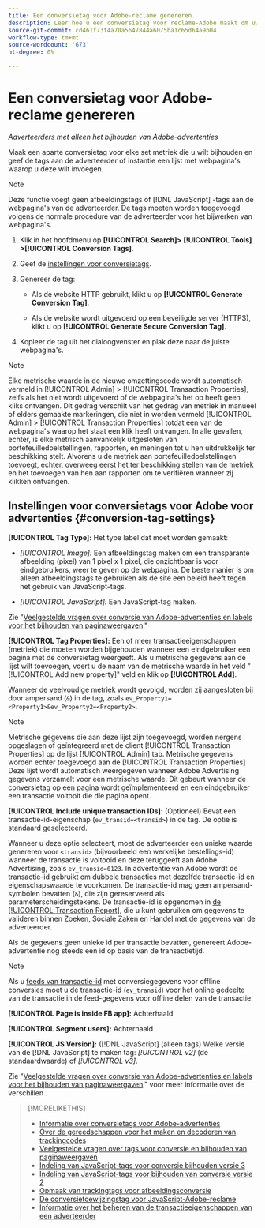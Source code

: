 ```yaml
---
title: Een conversietag voor Adobe-reclame genereren
description: Leer hoe u een conversietag voor reclame-Adobe maakt om uw conversiegebeurtenissen bij te houden.
source-git-commit: cd461f73f4a70a5647844a6075ba1c65d64a9b04
workflow-type: tm+mt
source-wordcount: '673'
ht-degree: 0%

---
```


# Een conversietag voor Adobe-reclame genereren

*Adverteerders met alleen het bijhouden van Adobe-advertenties*

Maak een aparte conversietag voor elke set metriek die u wilt bijhouden en geef de tags aan de adverteerder of instantie een lijst met webpagina&#39;s waarop u deze wilt invoegen.

>[!NOTE]
>
>Deze functie voegt geen afbeeldingstags of [!DNL JavaScript] -tags aan de webpagina&#39;s van de adverteerder. De tags moeten worden toegevoegd volgens de normale procedure van de adverteerder voor het bijwerken van webpagina&#39;s.

1. Klik in het hoofdmenu op **[!UICONTROL Search]> [!UICONTROL Tools] >[!UICONTROL Conversion Tags]**.

1. Geef de [instellingen voor conversietags](#conversion-tag-settings).

1. Genereer de tag:

   * Als de website HTTP gebruikt, klikt u op **[!UICONTROL Generate Conversion Tag]**.

   * Als de website wordt uitgevoerd op een beveiligde server (HTTPS), klikt u op **[!UICONTROL Generate Secure Conversion Tag]**.

1. Kopieer de tag uit het dialoogvenster en plak deze naar de juiste webpagina&#39;s.

>[!NOTE]
>
>Elke metrische waarde in de nieuwe omzettingscode wordt automatisch vermeld in [!UICONTROL Admin] > [!UICONTROL Transaction Properties], zelfs als het niet wordt uitgevoerd of de webpagina&#39;s het op heeft geen kliks ontvangen. Dit gedrag verschilt van het gedrag van metriek in manueel of elders gemaakte markeringen, die niet in worden vermeld [!UICONTROL Admin] > [!UICONTROL Transaction Properties] totdat een van de webpagina&#39;s waarop het staat een klik heeft ontvangen. In alle gevallen, echter, is elke metrisch aanvankelijk uitgesloten van portefeuilledoelstellingen, rapporten, en meningen tot u hen uitdrukkelijk ter beschikking stelt. Alvorens u de metriek aan portefeuilledoelstellingen toevoegt, echter, overweeg eerst het ter beschikking stellen van de metriek en het toevoegen van hen aan rapporten om te verifiëren wanneer zij klikken ontvangen.

## Instellingen voor conversietags voor Adobe voor advertenties {#conversion-tag-settings}

**[!UICONTROL Tag Type]:** Het type label dat moet worden gemaakt:

* *[!UICONTROL Image]:* Een afbeeldingstag maken om een transparante afbeelding (pixel) van 1 pixel x 1 pixel, die onzichtbaar is voor eindgebruikers, weer te geven op de webpagina. De beste manier is om alleen afbeeldingstags te gebruiken als de site een beleid heeft tegen het gebruik van JavaScript-tags.

* *[!UICONTROL JavaScript]:* Een JavaScript-tag maken.

Zie &quot;[Veelgestelde vragen over conversie van Adobe-advertenties en labels voor het bijhouden van paginaweergaven](/help/search-social-commerce/tracking/faqs-conversion-page-view-tracking-tags.md).&quot;

**[!UICONTROL Tag Properties]:** Een of meer transactieeigenschappen (metriek) die moeten worden bijgehouden wanneer een eindgebruiker een pagina met de conversietag weergeeft. Als u metrische gegevens aan de lijst wilt toevoegen, voert u de naam van de metrische waarde in het veld &quot;[!UICONTROL Add new property]&quot; veld en klik op **[!UICONTROL Add]**.

Wanneer de veelvoudige metriek wordt gevolgd, worden zij aangesloten bij door ampersand (`&`) in de tag, zoals `ev_Property1=<Property1>&ev_Property2=<Property2>`.

>[!NOTE]
>
>Metrische gegevens die aan deze lijst zijn toegevoegd, worden nergens opgeslagen of geïntegreerd met de client [!UICONTROL Transaction Properties] op de lijst [!UICONTROL Admin] tab. Metrische gegevens worden echter toegevoegd aan de [!UICONTROL Transaction Properties] Deze lijst wordt automatisch weergegeven wanneer Adobe Advertising gegevens verzamelt voor een metrische waarde. Dit gebeurt wanneer de conversietag op een pagina wordt geïmplementeerd en een eindgebruiker een transactie voltooit die die pagina opent.

**[!UICONTROL Include unique transaction IDs]:** (Optioneel) Bevat een transactie-id-eigenschap (`ev_transid=<transid>`) in de tag. De optie is standaard geselecteerd.

Wanneer u deze optie selecteert, moet de adverteerder een unieke waarde genereren voor `<transid>` (bijvoorbeeld een werkelijke bestellings-id) wanneer de transactie is voltooid en deze teruggeeft aan Adobe Advertising, zoals `ev_transid=0123`. In advertentie van Adobe wordt de transactie-id gebruikt om dubbele transacties met dezelfde transactie-id en eigenschapswaarde te voorkomen. De transactie-id mag geen ampersand-symbolen bevatten (`&`), die zijn gereserveerd als parameterscheidingstekens. De transactie-id is opgenomen in [de [!UICONTROL Transaction Report]](/help/search-social-commerce/reports/management/basic-advanced/transaction-report.md), die u kunt gebruiken om gegevens te valideren binnen Zoeken, Sociale Zaken en Handel met de gegevens van de adverteerder.

Als de gegevens geen unieke id per transactie bevatten, genereert Adobe-advertentie nog steeds een id op basis van de transactietijd.

>[!NOTE]
>
>Als u [feeds van transactie-id](/help/search-social-commerce/tracking/feed-transaction-id.md) met conversiegegevens voor offline conversies moet u de transactie-id (`ev_transid`) voor het online gedeelte van de transactie in de feed-gegevens voor offline delen van de transactie.

**[!UICONTROL Page is inside FB app]:** Achterhaald

**[!UICONTROL Segment users]:** Achterhaald

**[!UICONTROL JS Version]:** ([!DNL JavaScript] (alleen tags) Welke versie van de [!DNL JavaScript] te maken tag: *[!UICONTROL v2]* (de standaardwaarde) of *[!UICONTROL v3]*.

Zie &quot;[Veelgestelde vragen over conversie van Adobe-advertenties en labels voor het bijhouden van paginaweergaven](/help/search-social-commerce/tracking/faqs-conversion-page-view-tracking-tags.md).&quot; voor meer informatie over de verschillen .

>[!MORELIKETHIS]
>
>* [Informatie over conversietags voor Adobe-advertenties](/help/search-social-commerce/tracking/conversion-tracking-advertising.md)
>* [Over de gereedschappen voor het maken en decoderen van trackingcodes](tracking-tools-about.md)
>* [Veelgestelde vragen over tags voor conversie en bijhouden van paginaweergaven](/help/search-social-commerce/tracking/faqs-conversion-page-view-tracking-tags.md)
>* [Indeling van JavaScript-tags voor conversie bijhouden versie 3](/help/search-social-commerce/tracking/format-conversion-tag-jsv3.md)
>* [Indeling van JavaScript-tags voor bijhouden van conversie versie 2](/help/search-social-commerce/tracking/format-conversion-tag-jsv2.md)
>* [Opmaak van trackingtags voor afbeeldingsconversie](/help/search-social-commerce/tracking/format-conversion-tag-image.md)
>* [De conversietoewijzingstag voor JavaScript-Adobe-reclame](/help/search-social-commerce/tracking/itp-conversion-mapping-tag.md)
>* [Informatie over het beheren van de transactieeigenschappen van een adverteerder](/help/search-social-commerce/admin/transaction-properties/transaction-property-about.md)

